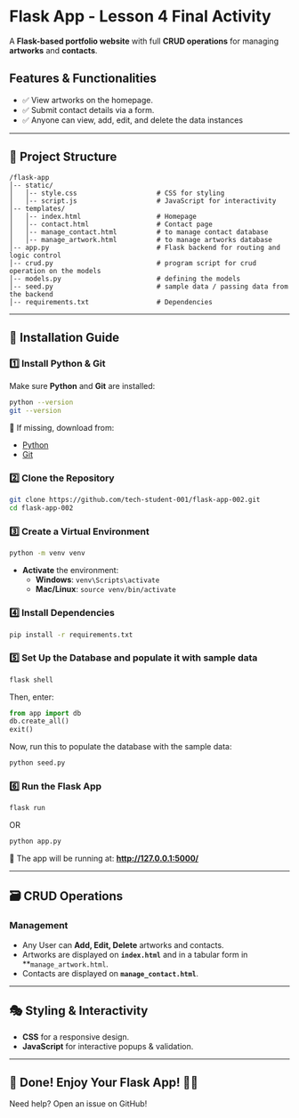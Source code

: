 # Flask App - Lesson 4 Final Activity  

A **Flask-based portfolio website** with full **CRUD operations** for managing **artworks** and **contacts**.

## Features & Functionalities  
- ✅ View artworks on the homepage.  
- ✅ Submit contact details via a form.  
- ✅ Anyone can view, add, edit, and delete the data instances
---

## 📂 Project Structure  
```
/flask-app
│-- static/
│   │-- style.css                    # CSS for styling
│   │-- script.js                    # JavaScript for interactivity
│-- templates/
│   │-- index.html                   # Homepage
│   │-- contact.html                 # Contact page
│   │-- manage_contact.html          # to manage contact database
│   │-- manage_artwork.html          # to manage artworks database
│-- app.py                           # Flask backend for routing and logic control
│-- crud.py                          # program script for crud operation on the models
│-- models.py                        # defining the models
│-- seed.py                          # sample data / passing data from the backend
│-- requirements.txt                 # Dependencies
```

---

## 🚀 Installation Guide  

### 1️⃣ Install Python & Git  
Make sure **Python** and **Git** are installed:  
```bash
python --version
git --version
```
🔹 If missing, download from:  
- [Python](https://www.python.org/downloads/)  
- [Git](https://git-scm.com/downloads)  

### 2️⃣ Clone the Repository  
```bash
git clone https://github.com/tech-student-001/flask-app-002.git
cd flask-app-002
```

### 3️⃣ Create a Virtual Environment  
```bash
python -m venv venv
```
- **Activate** the environment:  
  - **Windows**: `venv\Scripts\activate`
  - **Mac/Linux**: `source venv/bin/activate`

### 4️⃣ Install Dependencies  
```bash
pip install -r requirements.txt
```

### 5️⃣ Set Up the Database and populate it with sample data 
```bash
flask shell
```
Then, enter:  
```python
from app import db
db.create_all()
exit()
```
Now, run this to populate the database with the sample data:  
```bash
python seed.py
```
### 6️⃣ Run the Flask App  
```bash
flask run
```
OR
```bash
python app.py
```
📌 The app will be running at: **http://127.0.0.1:5000/**  

---

## 🗃 CRUD Operations  

### Management  
- Any User can **Add, Edit, Delete** artworks and contacts.  
- Artworks are displayed on **`index.html`** and in a tabular form in **`manage_artwork.html`. 
- Contacts are displayed on **`manage_contact.html`**.

---

## 🎭 Styling & Interactivity  
- **CSS** for a responsive design.  
- **JavaScript** for interactive popups & validation.  

---

## 🎉 Done! Enjoy Your Flask App! 🚀🌟  
Need help? Open an issue on GitHub!


